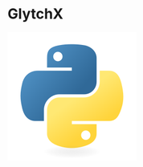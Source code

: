 # GlytchX
<p> <img src="https://raw.githubusercontent.com/devicons/devicon/master/icons/python/python-original.svg"> </p>

